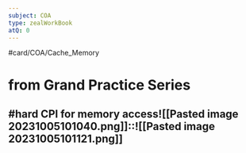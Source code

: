 ```yaml
---
subject: COA
type: zealWorkBook
atQ: 0
---
```

#card/COA/Cache_Memory 
# from Grand Practice Series 
#hard CPI for memory access![[Pasted image 20231005101040.png]]::![[Pasted image 20231005101121.png]] <!--SR:!2024-01-07,1,130-->
- 